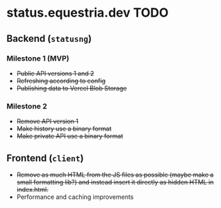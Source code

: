 # status.equestria.dev TODO

## Backend (`statusng`)

### Milestone 1 (MVP)
* <del>Public API versions 1 and 2</del>
* <del>Refreshing according to config</del>
* <del>Publishing data to Vercel Blob Storage</del>

### Milestone 2
* <del>Remove API version 1</del>
* <del>Make history use a binary format</del>
* <del>Make private API use a binary format</del>

## Frontend (`client`)
* <del>Remove as much HTML from the JS files as possible (maybe make a small formatting lib?) and instead insert it directly as hidden HTML in index.html.</del>
* Performance and caching improvements
